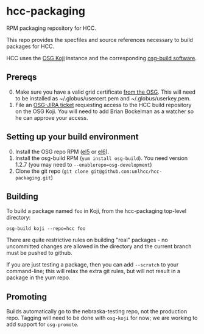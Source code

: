 hcc-packaging
=============

RPM packaging repository for HCC.

This repo provides the specfiles and source references necessary to build
packages for HCC.

HCC uses the [OSG Koji](https://koji-hub.batlab.org/koji/) instance and
the corresponding [osg-build software](https://twiki.grid.iu.edu/bin/view/SoftwareTeam/KojiWorkflow).

Prereqs
-------
0.  Make sure you have a valid grid certificate [from the OSG](http://idmanager.opensciencegrid.org).
    This will need to be installed as ~/.globus/usercert.pem and ~/.globus/userkey.pem.
1.  File an [OSG-JIRA ticket](http://jira.opensciencegrid.org/browse/SOFTWARE)
    requesting access to the HCC build repository on the OSG Koji.  You will need
    to add Brian Bockelman as a watcher so he can approve your access.

Setting up your build environment
---------------------------------
0.  Install the OSG repo RPM ([el5](http://repo.grid.iu.edu/osg-el5-release-latest.rpm) or [el6](http://repo.grid.iu.edu/osg-el6-release-latest.rpm)).
1.  Install the osg-build RPM (`yum install osg-build`).  You need version 1.2.7 (you may need to `--enablerepo=osg-development`)
2.  Clone the git repo (`git clone git@github.com:unlhcc/hcc-packaging.git`)

Building
--------

To build a package named `foo` in Koji, from the hcc-packaging top-level directory:

    osg-build koji --repo=hcc foo

There are quite restrictive rules on building "real" packages - no uncommitted changes
are allowed in the directory and the current branch must be pushed to github.

If you are just testing a package, then you can add `--scratch` to your command-line;
this will relax the extra git rules, but will not result in a package in the yum repo.

Promoting
--------

Builds automatically go to the nebraska-testing repo, not the production repo.  Tagging
will need to be done with `osg-koji` for now; we are working to add support for `osg-promote`.

